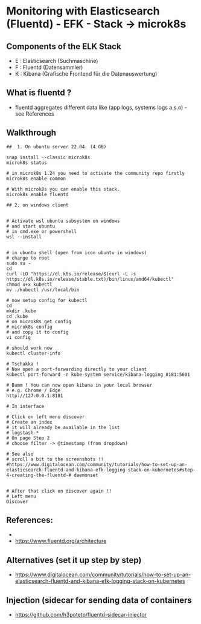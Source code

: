 # Monitoring with Elasticsearch (Fluentd) - EFK - Stack -> microk8s 

## Components of the ELK Stack 
 
  * E : Elasticsearch (Suchmaschine) 
  * F : Fluentd (Datensammler)
  * K : Kibana (Grafische Frontend für die Datenauswertung) 

## What is fluentd ? 

  * fluentd aggregates different data like (app logs, systems logs a.s.o) - see References 

## Walkthrough 

```
##  1. On ubuntu server 22.04. (4 GB)  

snap install --classic microk8s 
microk8s status

# in microk8s 1.24 you need to activate the community repo firstly
microk8s enable common 

# With microk8s you can enable this stack. 
microk8s enable fluentd 
```

```
## 2. on windows client 


# Activate wsl ubuntu subsystem on windows 
# and start ubuntu 
# in cmd.exe or powershell
wsl --install


# in ubuntu shell (open from icon ubuntu in windows) 
# change to root 
sudo su -
cd
curl -LO "https://dl.k8s.io/release/$(curl -L -s https://dl.k8s.io/release/stable.txt)/bin/linux/amd64/kubectl"
chmod u+x kubectl 
mv ./kubectl /usr/local/bin 

# now setup config for kubectl 
cd 
mkdir .kube
cd .kube
# on microk8s get config 
# microk8s config 
# and copy it to config
vi config 

# should work now
kubectl cluster-info 

# Tschakka ! 
# Now open a port-forwarding directly to your client
kubectl port-forward -n kube-system service/kibana-logging 8181:5601

# Bamm ! You can now open kibana in your local browser
# e.g. Chrome / Edge 
http://127.0.0.1:8181

```

```
# In interface 

# Click on left menu discover
# Create an index 
# it will already be available in the list 
# logstash-* 
# On page Step 2
# choose filter -> @timestamp (from dropdown)

# See also 
# scroll a bit to the screenshots !!
#https://www.digitalocean.com/community/tutorials/how-to-set-up-an-elasticsearch-fluentd-and-kibana-efk-logging-stack-on-kubernetes#step-4-creating-the-fluentd-# daemonset


# After that click on discover again !! 
# Left menu
Discover

```




## References:

  *
  * https://www.fluentd.org/architecture

## Alternatives (set it up step by step) 

  * https://www.digitalocean.com/community/tutorials/how-to-set-up-an-elasticsearch-fluentd-and-kibana-efk-logging-stack-on-kubernetes
 
## Injection (sidecar for sending data of containers

  * https://github.com/h3poteto/fluentd-sidecar-injector
